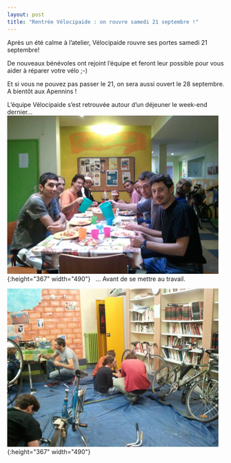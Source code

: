 ```yaml
---
layout: post
title: "Rentrée Vélocipaide : on rouvre samedi 21 septembre !"
---
```



Après un été calme à l’atelier, Vélocipaide rouvre ses portes samedi 21 septembre!

De nouveaux bénévoles ont rejoint l’équipe et feront leur possible pour vous aider à réparer votre vélo ;-)

Et si vous ne pouvez pas passer le 21, on sera aussi ouvert le 28 septembre. A bientôt aux Apennins !

L’équipe Vélocipaide s’est retrouvée autour d’un déjeuner le week-end dernier…<br/>
![](/assets/Photo33371-490x367.jpg "Déjeuner Vélocipaide Apennins"){:height="367" width="490"}
 
… Avant de se mettre au travail.

![Vélocipaide, réparation vélo Paris](/assets/Velocipaide-reparation-velo-Paris-490x367.jpg "Vélocipaide, réparation vélo Paris"){:height="367" width="490"}
